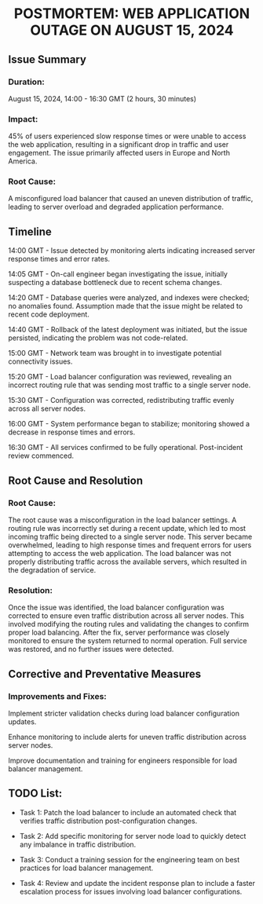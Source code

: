 <h1 align="center">POSTMORTEM: WEB APPLICATION OUTAGE ON AUGUST 15, 2024</h1>	    

<h2 align="left"> Issue Summary</h2>

<h3 align="left">Duration:</h3> August 15, 2024, 14:00 - 16:30 GMT (2 hours, 30 minutes)

<h3 align="left">Impact:</h3> 45% of users experienced slow response times or were unable to access the web application, resulting in a significant drop in traffic and user engagement. The issue primarily affected users in Europe and North America.

<h3 align="left">Root Cause:</h3> A misconfigured load balancer that caused an uneven distribution of traffic, leading to server overload and degraded application performance.

<h2 align="left">Timeline</h2>

14:00 GMT - Issue detected by monitoring alerts indicating increased server response times and error rates.

14:05 GMT - On-call engineer began investigating the issue, initially suspecting a database bottleneck due to recent schema changes.

14:20 GMT - Database queries were analyzed, and indexes were checked; no anomalies found. Assumption made that the issue might be related to recent code deployment.

14:40 GMT - Rollback of the latest deployment was initiated, but the issue persisted, indicating the problem was not code-related.

15:00 GMT - Network team was brought in to investigate potential connectivity issues.

15:20 GMT - Load balancer configuration was reviewed, revealing an incorrect routing rule that was sending most traffic to a single server node.

15:30 GMT - Configuration was corrected, redistributing traffic evenly across all server nodes.

16:00 GMT - System performance began to stabilize; monitoring showed a decrease in response times and errors.

16:30 GMT - All services confirmed to be fully operational. Post-incident review commenced.

<h2 align="left">Root Cause and Resolution</h2>

<h3 align="left">Root Cause:</h3>
The root cause was a misconfiguration in the load balancer settings. A routing rule was incorrectly set during a recent update, which led to most incoming traffic being directed to a single server node.
This server became overwhelmed, leading to high response times and frequent errors for users attempting to access the web application.
The load balancer was not properly distributing traffic across the available servers, which resulted in the degradation of service.

<h3 align="left">Resolution:</h3>
Once the issue was identified, the load balancer configuration was corrected to ensure even traffic distribution across all server nodes.
This involved modifying the routing rules and validating the changes to confirm proper load balancing.
After the fix, server performance was closely monitored to ensure the system returned to normal operation. Full service was restored,
and no further issues were detected.

<h2 align="left">Corrective and Preventative Measures</h2>

<h3 align="left">Improvements and Fixes:</h3>

Implement stricter validation checks during load balancer configuration updates.

Enhance monitoring to include alerts for uneven traffic distribution across server nodes.

Improve documentation and training for engineers responsible for load balancer management.


<h2 align="left">TODO List:</h2>

- Task 1: Patch the load balancer to include an automated check that verifies traffic distribution post-configuration changes.

- Task 2: Add specific monitoring for server node load to quickly detect any imbalance in traffic distribution.

- Task 3: Conduct a training session for the engineering team on best practices for load balancer management.

- Task 4: Review and update the incident response plan to include a faster escalation process for issues involving load balancer configurations.
